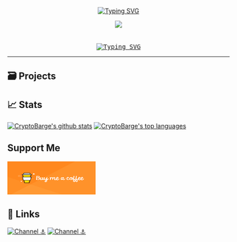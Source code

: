<div align="center">

  <!-- Typing SVG by DenverCoder1 - https://github.com/DenverCoder1/readme-typing-svg -->
  [![Typing SVG](https://readme-typing-svg.demolab.com?font=Comfortaa&size=30&duration=1&pause=983&color=FFE5C365&center=true&vCenter=true&repeat=false&width=435&lines=Welcome+to+CryptoBarge)](https://git.io/typing-svg)

  <!--Crédit https://www.pinterest.com/pin/303993043609738994/-->
  <img src="https://i.pinimg.com/originals/71/a4/0b/71a40bd9fa5a833d5885e8cac418bff2.gif" width="200"><br><br>

<kbd>
    <a style="border:5px white" border="5px white" href="https://git.io/typing-svg">
        <img src="https://readme-typing-svg.demolab.com?font=Josefin+Sans&size=30&duration=3500&pause=750&color=72C9E4&center=true&vCenter=true&width=435&lines=+DePIN+software+by+Java;+From+Grass+to+Bless" alt="Typing SVG" />
    </a>
</kbd>
</div>

___

## 🗃 Projects

<div align="left">

</div>

## 📈 Stats

<div align="left">
<a href="https://github.com/anuraghazra/github-readme-stats"><img align="center" src="https://github-readme-stats.vercel.app/api?username=CryptoBarge&theme=react&hide_border=true&show_icons=true&rank_icon=github&show=reviews,discussions_started,discussions_answered" alt="CryptoBarge's github stats"/></a>
<a href="https://github.com/anuraghazra/github-readme-stats"><img align="center" src="https://github-readme-stats.vercel.app/api/top-langs/?username=CryptoBarge&theme=react&hide_border=true&layout=compact" alt="CryptoBarge's top languages"/></a>
</div>

## Support Me

<a href="https://www.paypal.com/donate/?hosted_button_id=F96R7G8ETR3EL"><img src="https://github.com/Aquarius-blake/Images/blob/main/Profile/img/coffee.png" width="200" height="75" /></a>

## 🔗 Links
<div align="left">

[![Channel ⚓](https://img.shields.io/badge/Crypto$БАРЖА_|_Subscribe_⚓-5B00FF?style=for-the-badge&logo=telegram&logoColor=white)](https://t.me/BargeCrypto)
[![Channel ⚓](https://img.shields.io/badge/Crypto$БАРЖА_|_Chat_💬-5B00FF?style=for-the-badge&logo=telegram&logoColor=white)](https://t.me/+nbpTp74UTnVmMmM6)

</div>
